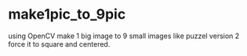 # make1pic_to_9pic
using OpenCV
make 1 big image to 9 small images like puzzel
version 2 force it to square and centered.

